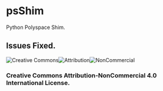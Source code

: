 # psShim
Python Polyspace Shim.

## Issues Fixed.

![Creative Commons](https://creativecommons.org/images/deed/cc_blue_x2.png)![Attribution](https://creativecommons.org/images/deed/attribution_icon_blue_x2.png)![NonCommercial](https://creativecommons.org/images/deed/nc_blue_x2.png)

### Creative Commons Attribution-NonCommercial 4.0 International License.

